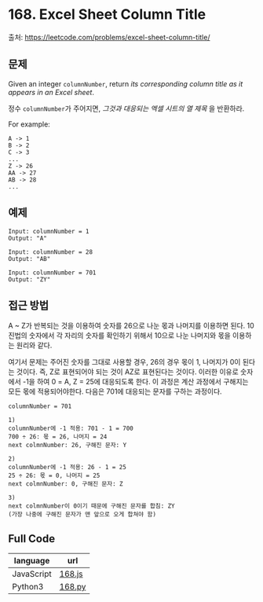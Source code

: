 # 168. Excel Sheet Column Title
출처: https://leetcode.com/problems/excel-sheet-column-title/

## 문제


Given an integer  `columnNumber`, return  _its corresponding column title as it appears in an Excel sheet_.

정수 `columnNumber`가 주어지면, _그것과 대응되는 엑셀 시트의 열 제목_ 을 반환하라.

For example:
```
A -> 1
B -> 2
C -> 3
...
Z -> 26
AA -> 27
AB -> 28 
...
```

## 예제
```
Input: columnNumber = 1
Output: "A"
```
```
Input: columnNumber = 28
Output: "AB"
```
```
Input: columnNumber = 701
Output: "ZY"
```

## 접근 방법

A ~ Z가 반복되는 것을 이용하여 숫자를 26으로 나눈 몫과 나머지를 이용하면 된다. 10진법의 숫자에서 각 자리의 숫자를 확인하기 위해서 10으로 나눈 나머지와 몫을 이용하는 원리와 같다.

여기서 문제는 주어진 숫자를 그대로 사용할 경우, 26의 경우 몫이 1, 나머지가 0이 된다는 것이다. 즉, Z로 표현되어야 되는 것이 AZ로 표현된다는 것이다. 이러한 이유로 숫자에서 -1을 하여 0 = A, Z = 25에 대응되도록 한다. 이 과정은 계산 과정에서 구해지는 모든 몫에 적용되어야한다. 다음은 701에 대응되는 문자를 구하는 과정이다.
```
columnNumber = 701

1)
columnNumber에 -1 적용: 701 - 1 = 700
700 ÷ 26: 몫 = 26, 나머지 = 24
next colmnNumber: 26, 구해진 문자: Y

2) 
columnNumber에 -1 적용: 26 - 1 = 25
25 ÷ 26: 몫 = 0, 나머지 = 25
next colmnNumber: 0, 구해진 문자: Z

3)
next colmnNumber이 0이기 때문에 구해진 문자를 합침: ZY
(가장 나중에 구해진 문자가 맨 앞으로 오게 합쳐야 함)
```


## Full Code
|language|url|
|--------|---|
|JavaScript|[168.js](https://github.com/opwe37/Algorithm-Study/blob/master/LeetCode/src/168.js)|
|Python3|[168.py](https://github.com/opwe37/Algorithm-Study/blob/master/LeetCode/src/168.py)|
